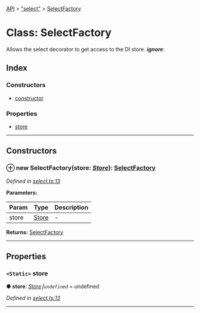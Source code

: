 [API](../README.md) > ["select"](../modules/_select_.md) > [SelectFactory](../classes/_select_.selectfactory.md)

# Class: SelectFactory

Allows the select decorator to get access to the DI store.
*__ignore__*: 

## Index

### Constructors

* [constructor](_select_.selectfactory.md#constructor)

### Properties

* [store](_select_.selectfactory.md#store)

---

## Constructors
<a id="constructor"></a>

### ⊕ **new SelectFactory**(store: *[Store](_store_.store.md)*): [SelectFactory](_select_.selectfactory.md)

*Defined in [select.ts:13](https://github.com/amcdnl/ngxs/blob/bb9eb5a/packages/store/src/select.ts#L13)*

**Parameters:**

| Param | Type | Description |
| ------ | ------ | ------ |
| store | [Store](_store_.store.md)   |  - |

**Returns:** [SelectFactory](_select_.selectfactory.md)

---

## Properties
<a id="store"></a>

### `<Static>` store

**●  store**:  *[Store](_store_.store.md)⎮`undefined`*  =  undefined

*Defined in [select.ts:13](https://github.com/amcdnl/ngxs/blob/bb9eb5a/packages/store/src/select.ts#L13)*

___

